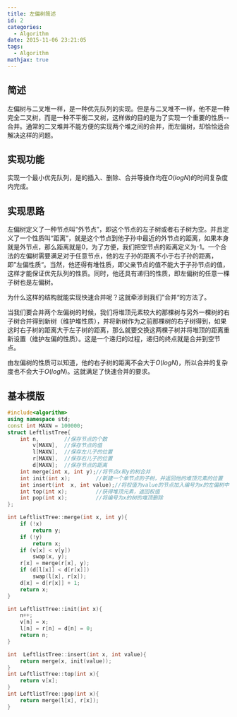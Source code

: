 ```yaml
---
title: 左偏树简述
id: 2
categories:
  - Algorithm
date: 2015-11-06 23:21:05
tags:
  - Algorithm
mathjax: true
---
```


## 简述
左偏树与二叉堆一样，是一种优先队列的实现。但是与二叉堆不一样，他不是一种完全二叉树，而是一种不平衡二叉树，这样做的目的是为了实现一个重要的性质--合并。通常的二叉堆并不能方便的实现两个堆之间的合并，而左偏树，却恰恰适合解决这样的问题。


## 实现功能

实现一个最小优先队列，是的插入、删除、合并等操作均在$O(logN)$的时间复杂度内完成。

## 实现思路

左偏树定义了一种节点叫“外节点”，即这个节点的左子树或者右子树为空。并且定义了一个性质叫“距离”，就是这个节点到他子孙中最近的外节点的距离，如果本身就是外节点，那么距离就是0，为了方便，我们把空节点的距离定义为-1。一个合法的左偏树需要满足对于任意节点，他的左子孙的距离不小于右子孙的距离，即”左偏性质“。当然，他还得有堆性质，即父亲节点的值不能大于子孙节点的值，这样才能保证优先队列的性质。同时，他还具有递归的性质，即左偏树的任意一棵子树也是左偏树。

为什么这样的结构就能实现快速合并呢？这就牵涉到我们”合并“的方法了。

当我们要合并两个左偏树的时候，我们将堆顶元素较大的那棵树与另外一棵树的右子树合并得到新树（维护堆性质），并将新树作为之前那棵树的右子树得到，如果这时右子树的距离大于左子树的距离，那么就要交换这两棵子树并将堆顶的距离重新设置（维护左偏的性质）。这是一个递归的过程，递归的终点就是合并到空节点。

由左偏树的性质可以知道，他的右子树的距离不会大于$O(logN)$，所以合并的复杂度也不会大于$O(logN)$。这就满足了快速合并的要求。

## 基本模版
```cpp
#include<algorithm>
using namespace std;
const int MAXN = 100000;
struct LeftlistTree{
	int	n,		  //保存节点的个数
		v[MAXN],  //保存节点的值
		l[MAXN],  //保存左儿子的位置
		r[MAXN],  //保存右儿子的位置
		d[MAXN];  //保存节点的距离
	int merge(int x, int y);//将节点x和y的树合并
	int init(int x);        //新建一个单节点的子树，并返回他的堆顶元素的位置
	int insert(int  x, int value);//将权值为value的节点加入编号为x的左偏树中，返回新的堆顶编号
	int top(int x);			//获得堆顶元素，返回权值
	int pop(int x);         //将编号为x的树的堆顶删除
};

int LeftlistTree::merge(int x, int y){
	if (!x)
		return y;
	if (!y)
		return x;
	if (v[x] < v[y])
		swap(x, y);
	r[x] = merge(r[x], y);
	if (d[l[x]] < d[r[x]])
		swap(l[x], r[x]);
	d[x] = d[r[x]] + 1;
	return x;
}

int LeftlistTree::init(int x){
	n++;
	v[n] = x;
	l[n] = r[n] = d[n] = 0;
	return n;
}

int  LeftlistTree::insert(int x, int value){
	return merge(x, init(value));
}
int LeftlistTree::top(int x){
	return v[x];
}
int LeftlistTree::pop(int x){
	return merge(l[x], r[x]);
}
```
